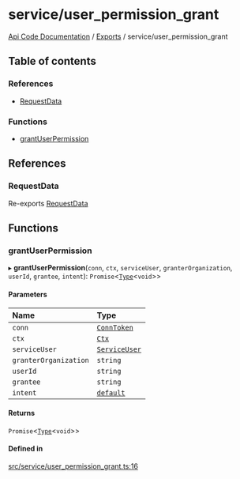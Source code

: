 # service/user\_permission\_grant
 
[Api Code Documentation](../README.md) / [Exports](../modules.md) / service/user\_permission\_grant

## Table of contents

### References

- [RequestData](service_user_permission_grant.md#requestdata)

### Functions

- [grantUserPermission](service_user_permission_grant.md#grantuserpermission)

## References

### RequestData

Re-exports [RequestData](../interfaces/service_domain_workflow_project_create.RequestData.md)

## Functions

### grantUserPermission

▸ **grantUserPermission**(`conn`, `ctx`, `serviceUser`, `granterOrganization`, `userId`, `grantee`, `intent`): `Promise`<[`Type`](result.md#type)<`void`\>\>

#### Parameters

| Name | Type |
| :------ | :------ |
| `conn` | [`ConnToken`](service_conn.md#conntoken) |
| `ctx` | [`Ctx`](../interfaces/lib_ctx.Ctx.md) |
| `serviceUser` | [`ServiceUser`](../interfaces/service_domain_organization_service_user.ServiceUser.md) |
| `granterOrganization` | `string` |
| `userId` | `string` |
| `grantee` | `string` |
| `intent` | [`default`](authz_intents.md#default) |

#### Returns

`Promise`<[`Type`](result.md#type)<`void`\>\>

#### Defined in

[src/service/user_permission_grant.ts:16](https://github.com/openkfw/TruBudget/blob/aca360d/api/src/service/user_permission_grant.ts#L16)
